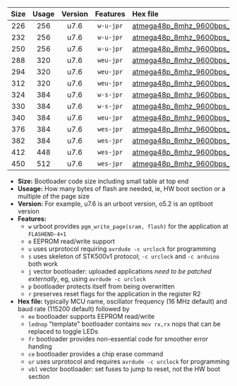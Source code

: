 |Size|Usage|Version|Features|Hex file|
|:-:|:-:|:-:|:-:|:--|
|226|256|u7.6|`w-u-jpr`|[atmega48p_8mhz_9600bps_ur_vbl.hex](https://raw.githubusercontent.com/stefanrueger/urboot/main/bootloaders/atmega48p/fcpu_8mhz/9600_bps/atmega48p_8mhz_9600bps_ur_vbl.hex)|
|232|256|u7.6|`w-u-jpr`|[atmega48p_8mhz_9600bps_lednop_ur_vbl.hex](https://raw.githubusercontent.com/stefanrueger/urboot/main/bootloaders/atmega48p/fcpu_8mhz/9600_bps/atmega48p_8mhz_9600bps_lednop_ur_vbl.hex)|
|250|256|u7.6|`w-u-jpr`|[atmega48p_8mhz_9600bps_lednop_fr_ur_vbl.hex](https://raw.githubusercontent.com/stefanrueger/urboot/main/bootloaders/atmega48p/fcpu_8mhz/9600_bps/atmega48p_8mhz_9600bps_lednop_fr_ur_vbl.hex)|
|288|320|u7.6|`weu-jpr`|[atmega48p_8mhz_9600bps_ee_ur_vbl.hex](https://raw.githubusercontent.com/stefanrueger/urboot/main/bootloaders/atmega48p/fcpu_8mhz/9600_bps/atmega48p_8mhz_9600bps_ee_ur_vbl.hex)|
|294|320|u7.6|`weu-jpr`|[atmega48p_8mhz_9600bps_ee_lednop_ur_vbl.hex](https://raw.githubusercontent.com/stefanrueger/urboot/main/bootloaders/atmega48p/fcpu_8mhz/9600_bps/atmega48p_8mhz_9600bps_ee_lednop_ur_vbl.hex)|
|312|320|u7.6|`weu-jpr`|[atmega48p_8mhz_9600bps_ee_lednop_fr_ur_vbl.hex](https://raw.githubusercontent.com/stefanrueger/urboot/main/bootloaders/atmega48p/fcpu_8mhz/9600_bps/atmega48p_8mhz_9600bps_ee_lednop_fr_ur_vbl.hex)|
|324|384|u7.6|`w-s-jpr`|[atmega48p_8mhz_9600bps_vbl.hex](https://raw.githubusercontent.com/stefanrueger/urboot/main/bootloaders/atmega48p/fcpu_8mhz/9600_bps/atmega48p_8mhz_9600bps_vbl.hex)|
|330|384|u7.6|`w-s-jpr`|[atmega48p_8mhz_9600bps_lednop_vbl.hex](https://raw.githubusercontent.com/stefanrueger/urboot/main/bootloaders/atmega48p/fcpu_8mhz/9600_bps/atmega48p_8mhz_9600bps_lednop_vbl.hex)|
|340|384|u7.6|`weu-jpr`|[atmega48p_8mhz_9600bps_ee_lednop_fr_ce_ur_vbl.hex](https://raw.githubusercontent.com/stefanrueger/urboot/main/bootloaders/atmega48p/fcpu_8mhz/9600_bps/atmega48p_8mhz_9600bps_ee_lednop_fr_ce_ur_vbl.hex)|
|376|384|u7.6|`wes-jpr`|[atmega48p_8mhz_9600bps_ee_vbl.hex](https://raw.githubusercontent.com/stefanrueger/urboot/main/bootloaders/atmega48p/fcpu_8mhz/9600_bps/atmega48p_8mhz_9600bps_ee_vbl.hex)|
|382|384|u7.6|`wes-jpr`|[atmega48p_8mhz_9600bps_ee_lednop_vbl.hex](https://raw.githubusercontent.com/stefanrueger/urboot/main/bootloaders/atmega48p/fcpu_8mhz/9600_bps/atmega48p_8mhz_9600bps_ee_lednop_vbl.hex)|
|412|448|u7.6|`wes-jpr`|[atmega48p_8mhz_9600bps_ee_lednop_fr_vbl.hex](https://raw.githubusercontent.com/stefanrueger/urboot/main/bootloaders/atmega48p/fcpu_8mhz/9600_bps/atmega48p_8mhz_9600bps_ee_lednop_fr_vbl.hex)|
|450|512|u7.6|`wes-jpr`|[atmega48p_8mhz_9600bps_ee_lednop_fr_ce_vbl.hex](https://raw.githubusercontent.com/stefanrueger/urboot/main/bootloaders/atmega48p/fcpu_8mhz/9600_bps/atmega48p_8mhz_9600bps_ee_lednop_fr_ce_vbl.hex)|

- **Size:** Bootloader code size including small table at top end
- **Useage:** How many bytes of flash are needed, ie, HW boot section or a multiple of the page size
- **Version:** For example, u7.6 is an urboot version, o5.2 is an optiboot version
- **Features:**
  + `w` urboot provides `pgm_write_page(sram, flash)` for the application at `FLASHEND-4+1`
  + `e` EEPROM read/write support
  + `u` uses urprotocol requiring `avrdude -c urclock` for programming
  + `s` uses skeleton of STK500v1 protocol; `-c urclock` and `-c arduino` both work
  + `j` vector bootloader: uploaded applications *need to be patched externally*, eg, using `avrdude -c urclock`
  + `p` bootloader protects itself from being overwritten
  + `r` preserves reset flags for the application in the register R2
- **Hex file:** typically MCU name, oscillator frequency (16 MHz default) and baud rate (115200 default) followed by
  + `ee` bootloader supports EEPROM read/write
  + `lednop` "template" bootloader contains `mov rx,rx` nops that can be replaced to toggle LEDs
  + `fr` bootloader provides non-essential code for smoother error handing
  + `ce` bootloader provides a chip erase command
  + `ur` uses urprotocol and requires `avrdude -c urclock` for programming
  + `vbl` vector bootloader: set fuses to jump to reset, not the HW boot section
